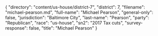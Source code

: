 {
  "directory": "content/us-house/district-7",
  "district": 7,
  "filename": "michael-pearson.md",
  "full-name": "Michael Pearson",
  "general-only": false,
  "jurisdiction": "Baltimore City",
  "last-name": "Pearson",
  "party": "Republican",
  "race": "us-house",
  "sn2": "2017 Tax cuts",
  "survey-response": false,
  "title": "Michael Pearson"
}
